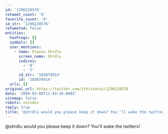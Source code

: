 ```yaml
---
id: '1296220576'
retweet_count: '0'
favorite_count: '0'
id_str: '1296220576'
retweeted: false
entities:
  hashtags: []
  symbols: []
  user_mentions:
    - name: Etaoin Shrdlu
      screen_name: Shrdlu
      indices:
        - '0'
        - '7'
      id_str: '103074914'
      id: '103074914'
  urls: []
original_url: https://twitter.com/jth/status/1296220576
date: '2009-03-08T12:49:36.000Z'
sitemap: false
robots: noindex
reply: true
title: '@shrdlu would you please keep it down? You''ll wake the twitters!'
---
```


@shrdlu would you please keep it down? You'll wake the twitters!